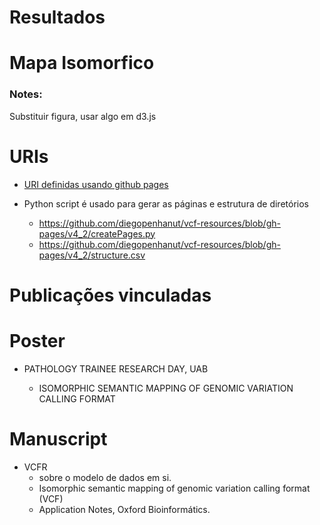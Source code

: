 **Resultados**
==============


Mapa Isomorfico
===============


### Notes:

Substituir figura, usar algo em d3.js


URIs
====

- [URI definidas usando github pages](http://diegopenhanut.github.io/vcf-resources/v4_2/)

- Python script é usado para gerar as páginas e estrutura de diretórios

  -   <https://github.com/diegopenhanut/vcf-resources/blob/gh-pages/v4_2/createPages.py>
  - <https://github.com/diegopenhanut/vcf-resources/blob/gh-pages/v4_2/structure.csv>


Publicações vinculadas
======================


Poster
======

- PATHOLOGY TRAINEE RESEARCH DAY, UAB

  - ISOMORPHIC SEMANTIC MAPPING OF GENOMIC VARIATION CALLING FORMAT


Manuscript
==========

- VCFR
  - sobre o modelo de dados em si.
  - Isomorphic semantic mapping of genomic variation calling format
    (VCF)
  - Application Notes, Oxford Bioinformátics.
